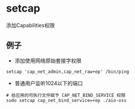 # setcap
添加Capabilities权限

## 例子
- 添加使用网络原始套接字权限
```shell
setcap 'cap_net_admin,cap_net_raw+ep' /bin/ping

```

- 普通用户监听1024以下的端口
```shell
# 给应用的可执行文件赋予 CAP_NET_BIND_SERVICE 权限
sudo setcap cap_net_bind_service=+ep ./aio-oss
```
